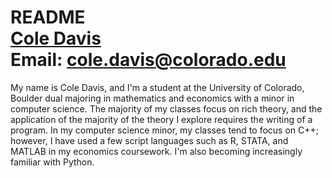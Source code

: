 # README <br/> [Cole Davis](https://www.linkedin.com/in/cole-davis-econ-math) <br/> Email: cole.davis@colorado.edu
My name is Cole Davis, and I'm a student at the University of Colorado, Boulder dual majoring in mathematics and economics with a minor in computer science.
The majority of my classes focus on rich theory, and the application of the majority of the theory I explore requires the writing of a program. In my computer
science minor, my classes tend to focus on C++; however, I have used a few script languages such as R, STATA, and MATLAB in my economics coursework. I'm also becoming increasingly familiar with Python. 
